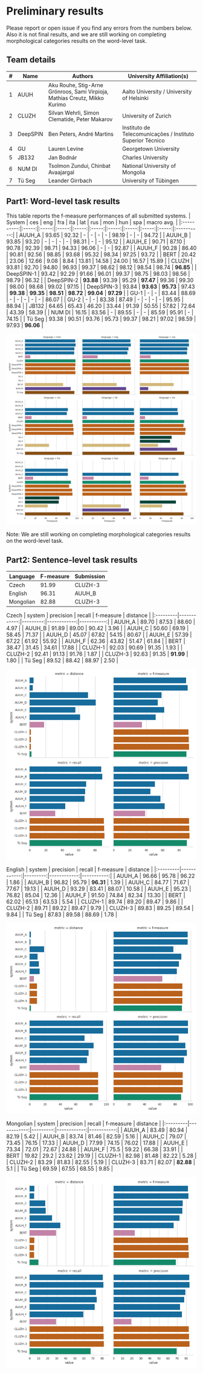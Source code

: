 # Preliminary results

Please report or open issue if you find any errors from the numbers below. Also it is not final results, and we are still working on completing morphological categories results on the word-level task. 

## Team details

| # | Name     | Authors                                                                      | University Affiliation(s)                                  |
|---|----------|------------------------------------------------------------------------------|------------------------------------------------------------|
| 1 | AUUH     | Aku Rouhe, Stig-Arne Grönroos,   Sami Virpioja, Mathias Creutz, Mikko Kurimo | Aalto University  / University of Helsinki                 |
| 2 | CLUZH    | Silvan Wehrli, Simon Clematide, Peter Makarov                                | University of Zurich                                       |
| 3 | DeepSPIN | Ben Peters, André Martins                                                    | Instituto de Telecomunicações / Instituto Superior Técnico |
| 4 | GU       | Lauren Levine                                                                | Georgetown University                                      |
| 5 | JB132    | Jan Bodnár                                                                   | Charles University                                         |
| 6 | NUM DI   | Tsolmon Zundui, Chinbat Avaajargal                                           | National University of Mongolia                            |
| 7 | Tü Seg   | Leander Girrbach                                                             | University of Tübingen                                     |

## Part1: Word-level task results
This table reports the f-measure performances of all submitted systems.
|   System   |  ces  |  eng  |  fra  |  ita  |  lat  |  rus  |  mon  |  hun  |  spa  | macro avg. |
|:----------:|:-----:|:-----:|:-----:|:-----:|:-----:|:-----:|:-----:|:-----:|:-----:|:----------:|
| AUUH_A     | 93.65 | 92.32 |     - |     - |     - |     - | 98.19 |     - |     - |      94.72 |
| AUUH_B     | 93.85 | 93.20 |     - |     - |     - |     - | 98.31 |     - |     - |      95.12 |
| AUUH_E     | 90.71 | 87.10 | 90.78 | 92.39 | 98.71 | 94.33 | 96.06 |     - |     - |      92.87 |
| AUUH_F     | 90.28 | 86.40 | 90.81 | 92.56 | 98.85 | 93.68 | 95.32 | 98.34 | 97.25 |      93.72 |
| BERT       | 20.42 | 23.06 | 12.66 |  9.08 |  8.84 | 13.81 | 14.58 | 24.00 | 16.57 |      15.89 |
| CLUZH      | 93.81 | 92.70 | 94.80 | 96.93 | 99.37 | 98.62 | 98.12 | 98.54 | 98.74 |      **96.85** |
| DeepSPIN-1 | 93.42 | 92.29 | 91.66 | 96.01 | 99.37 | 98.75 | 98.03 | 98.56 | 98.79 |      96.32 |
| DeepSPIN-2 | **93.88** | 93.39 | 95.29 | **97.47** | 99.36 | 99.30 | 98.00 | 98.68 | 99.02 |      97.15 |
| DeepSPIN-3 | 93.84 | **93.63** | **95.73** | 97.43 | **99.38** | **99.35** | **98.51** | **98.72** | **99.04** |      **97.29** |
| GU-1       |     - |     - | 83.44 | 88.69 |     - |     - |     - |     - |     - |      86.07 |
| GU-2       |     - |     - | 83.38 | 87.49 |     - |     - |     - |     - | 95.95 |      88.94 |
| JB132      | 64.65 | 65.43 | 46.20 | 33.44 | 91.39 | 50.55 | 57.82 | 72.64 | 43.39 |      58.39 |
| NUM DI     | 16.15 | 83.56 |     - | 89.55 |     - |     - | 85.59 | 95.91 |     - |      74.15 |
| Tü Seg     | 93.38 | 90.51 | 93.76 | 95.73 | 99.37 | 98.21 | 97.02 | 98.59 | 97.93 |      **96.06** |

![Overall f-score in part1](overall-word-f1-test.png)

Note: We are still working on completing morphological categories results on the word-level task. 

## Part2: Sentence-level task results

| Language  | F-measure | Submission |
|-----------|-----------|------------|
| Czech     |     91.99 |    CLUZH-3 |
| English   |     96.31 |     AUUH_B |
| Mongolian |     82.88 |    CLUZH-3 |

Czech
| system   |   precision |   recall |   f-measure |   distance |
|:---------|------------:|---------:|------------:|-----------:|
| AUUH_A   |       89.70 |    87.53 |       88.60 |       4.97 |
| AUUH_B   |       91.89 |    89.00 |       90.42 |       3.96 |
| AUUH_C   |       50.60 |    69.19 |       58.45 |      71.37 |
| AUUH_D   |       45.07 |    67.82 |       54.15 |      80.67 |
| AUUH_E   |       57.39 |    67.22 |       61.92 |      55.92 |
| AUUH_F   |       62.36 |    43.82 |       51.47 |      61.84 |
| BERT     |       38.47 |    31.45 |       34.61 |      17.88 |
| CLUZH-1  |       92.03 |    90.69 |       91.35 |       1.93 |
| CLUZH-2  |       92.41 |    91.13 |       91.76 |       1.87 |
| CLUZH-3  |       92.63 |    91.35 |       **91.99** |       1.80 |
| Tü Seg   |       89.52 |    88.42 |       88.97 |       2.50 |

![Czech](ces-sentence-test.png)

English
| system   |   precision |   recall |   f-measure |   distance |
|:---------|------------:|---------:|------------:|-----------:|
| AUUH_A   |       96.66 |    95.78 |       96.22 |       1.86 |
| AUUH_B   |       96.82 |    95.79 |       **96.31** |       1.39 |
| AUUH_C   |       84.77 |    71.67 |       77.67 |      19.13 |
| AUUH_D   |       93.29 |    83.41 |       88.07 |      10.58 |
| AUUH_E   |       95.23 |    76.82 |       85.04 |      12.36 |
| AUUH_F   |       91.50 |    74.84 |       82.34 |      13.30 |
| BERT     |       62.02 |    65.13 |       63.53 |       5.54 |
| CLUZH-1  |       89.74 |    89.20 |       89.47 |       9.86 |
| CLUZH-2  |       89.71 |    89.22 |       89.47 |       9.79 |
| CLUZH-3  |       89.83 |    89.25 |       89.54 |       9.84 |
| Tü Seg   |       87.83 |    89.58 |       88.69 |       1.78 |

![English](eng-sentence-test.png)


Mongolian
| system   |   precision |   recall |   f-measure |   distance |
|:---------|------------:|---------:|------------:|-----------:|
| AUUH_A   |       83.49 |    80.94 |       82.19 |       5.42 |
| AUUH_B   |       83.74 |    81.46 |       82.59 |       5.16 |
| AUUH_C   |       79.07 |    73.45 |       76.15 |      17.33 |
| AUUH_D   |       77.99 |    74.15 |       76.02 |      17.88 |
| AUUH_E   |       73.34 |    72.01 |       72.67 |      24.88 |
| AUUH_F   |       75.5  |    59.22 |       66.38 |      33.91 |
| BERT     |       19.82 |    29.2  |       23.62 |      29.19 |
| CLUZH-1  |       82.98 |    81.48 |       82.22 |       5.28 |
| CLUZH-2  |       83.29 |    81.83 |       82.55 |       5.19 |
| CLUZH-3  |       83.71 |    82.07 |       **82.88** |   5.1  |
| Tü Seg   |       69.59 |    67.55 |       68.55 |       9.85 |

![Mongolian](mon-sentence-test.png)
